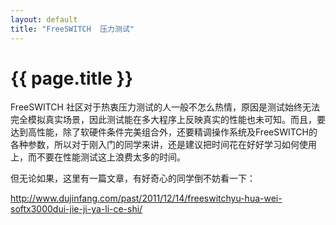 ```yaml
---
layout: default
title: "FreeSWITCH  压力测试"
---
```


# {{ page.title }}

FreeSWITCH 社区对于热衷压力测试的人一般不怎么热情，原因是测试始终无法完全模拟真实场景，因此测试能在多大程序上反映真实的性能也未可知。而且，要达到高性能，除了软硬件条件完美组合外，还要精调操作系统及FreeSWITCH的各种参数，所以对于刚入门的同学来讲，还是建议把时间花在好好学习如何使用上，而不要在性能测试这上浪费太多的时间。

但无论如果，这里有一篇文章，有好奇心的同学倒不妨看一下：

<http://www.dujinfang.com/past/2011/12/14/freeswitchyu-hua-wei-softx3000dui-jie-ji-ya-li-ce-shi/>
